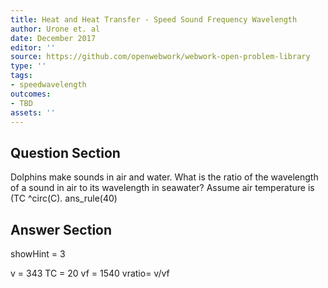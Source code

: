 ```yaml
---
title: Heat and Heat Transfer - Speed Sound Frequency Wavelength
author: Urone et. al
date: December 2017
editor: ''
source: https://github.com/openwebwork/webwork-open-problem-library
type: ''
tags:
- speedwavelength
outcomes:
- TBD
assets: ''
---
```


## Question Section 

Dolphins make sounds in air and water. What is the ratio of the wavelength of a sound in air to its wavelength in seawater? Assume air temperature is (TC ^circ(C).
ans_rule(40)



## Answer Section

showHint = 3

v = 343
TC = 20
vf = 1540
vratio= v/vf